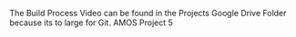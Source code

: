 The Build Process Video can be found in the Projects Google Drive Folder because its to large for Git.
AMOS Project 5
